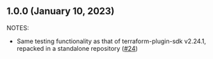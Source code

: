 ## 1.0.0 (January 10, 2023)

NOTES:

* Same testing functionality as that of terraform-plugin-sdk v2.24.1, repacked in a standalone repository ([#24](https://github.com/hashicorp/terraform-provider-testing/issues/24))


